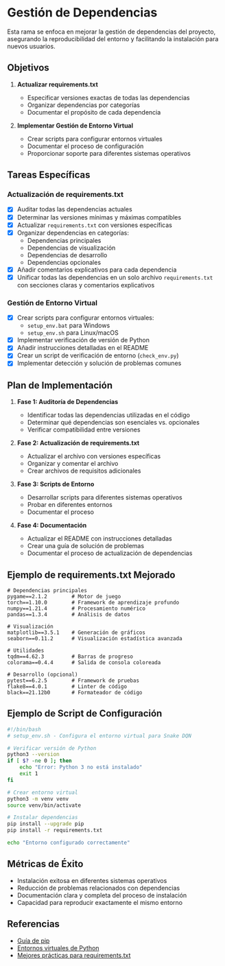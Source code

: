 # Gestión de Dependencias

Esta rama se enfoca en mejorar la gestión de dependencias del proyecto, asegurando la reproducibilidad del entorno y facilitando la instalación para nuevos usuarios.

## Objetivos

1. **Actualizar requirements.txt**

   - Especificar versiones exactas de todas las dependencias
   - Organizar dependencias por categorías
   - Documentar el propósito de cada dependencia

2. **Implementar Gestión de Entorno Virtual**
   - Crear scripts para configurar entornos virtuales
   - Documentar el proceso de configuración
   - Proporcionar soporte para diferentes sistemas operativos

## Tareas Específicas

### Actualización de requirements.txt

- [x] Auditar todas las dependencias actuales
- [x] Determinar las versiones mínimas y máximas compatibles
- [x] Actualizar `requirements.txt` con versiones específicas
- [x] Organizar dependencias en categorías:
  - Dependencias principales
  - Dependencias de visualización
  - Dependencias de desarrollo
  - Dependencias opcionales
- [x] Añadir comentarios explicativos para cada dependencia
- [x] Unificar todas las dependencias en un solo archivo `requirements.txt` con secciones claras y comentarios explicativos

### Gestión de Entorno Virtual

- [x] Crear scripts para configurar entornos virtuales:
  - `setup_env.bat` para Windows
  - `setup_env.sh` para Linux/macOS
- [x] Implementar verificación de versión de Python
- [x] Añadir instrucciones detalladas en el README
- [x] Crear un script de verificación de entorno (`check_env.py`)
- [x] Implementar detección y solución de problemas comunes

## Plan de Implementación

1. **Fase 1: Auditoría de Dependencias**

   - Identificar todas las dependencias utilizadas en el código
   - Determinar qué dependencias son esenciales vs. opcionales
   - Verificar compatibilidad entre versiones

2. **Fase 2: Actualización de requirements.txt**

   - Actualizar el archivo con versiones específicas
   - Organizar y comentar el archivo
   - Crear archivos de requisitos adicionales

3. **Fase 3: Scripts de Entorno**

   - Desarrollar scripts para diferentes sistemas operativos
   - Probar en diferentes entornos
   - Documentar el proceso

4. **Fase 4: Documentación**
   - Actualizar el README con instrucciones detalladas
   - Crear una guía de solución de problemas
   - Documentar el proceso de actualización de dependencias

## Ejemplo de requirements.txt Mejorado

```
# Dependencias principales
pygame==2.1.2        # Motor de juego
torch==1.10.0        # Framework de aprendizaje profundo
numpy==1.21.4        # Procesamiento numérico
pandas==1.3.4        # Análisis de datos

# Visualización
matplotlib==3.5.1    # Generación de gráficos
seaborn==0.11.2      # Visualización estadística avanzada

# Utilidades
tqdm==4.62.3         # Barras de progreso
colorama==0.4.4      # Salida de consola coloreada

# Desarrollo (opcional)
pytest==6.2.5        # Framework de pruebas
flake8==4.0.1        # Linter de código
black==21.12b0       # Formateador de código
```

## Ejemplo de Script de Configuración

```bash
#!/bin/bash
# setup_env.sh - Configura el entorno virtual para Snake DQN

# Verificar versión de Python
python3 --version
if [ $? -ne 0 ]; then
    echo "Error: Python 3 no está instalado"
    exit 1
fi

# Crear entorno virtual
python3 -m venv venv
source venv/bin/activate

# Instalar dependencias
pip install --upgrade pip
pip install -r requirements.txt

echo "Entorno configurado correctamente"
```

## Métricas de Éxito

- Instalación exitosa en diferentes sistemas operativos
- Reducción de problemas relacionados con dependencias
- Documentación clara y completa del proceso de instalación
- Capacidad para reproducir exactamente el mismo entorno

## Referencias

- [Guía de pip](https://pip.pypa.io/en/stable/user_guide/)
- [Entornos virtuales de Python](https://docs.python.org/3/tutorial/venv.html)
- [Mejores prácticas para requirements.txt](https://pip.pypa.io/en/stable/reference/requirements-file-format/)
